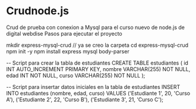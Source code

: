 # Crudnode.js
Crud de prueba con conexion a Mysql para el curso nuevo de node.js de digital webdise
Pasos para ejecutar el proyecto

mkdir express-mysql-crud // ya se creo la carpeta
cd express-mysql-crud
npm init -y
npm install express mysql body-parser

-- Script para crear la tabla de estudiantes
CREATE TABLE estudiantes (
  id INT AUTO_INCREMENT PRIMARY KEY,
  nombre VARCHAR(255) NOT NULL,
  edad INT NOT NULL,
  curso VARCHAR(255) NOT NULL
);

-- Script para insertar datos iniciales en la tabla de estudiantes
INSERT INTO estudiantes (nombre, edad, curso) VALUES
  ('Estudiante 1', 20, 'Curso A'),
  ('Estudiante 2', 22, 'Curso B'),
  ('Estudiante 3', 21, 'Curso C');
